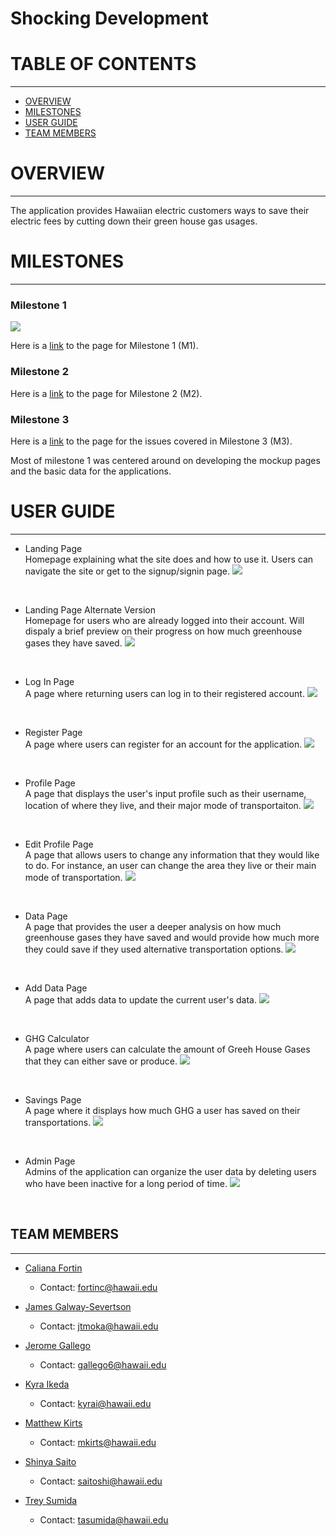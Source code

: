# Shocking Development

# TABLE OF CONTENTS
***
* [OVERVIEW](#overview)
* [MILESTONES](#milestones)
* [USER GUIDE](#user-guide)
* [TEAM MEMBERS](#team-members)


# OVERVIEW
***
The application provides Hawaiian electric customers ways to save their electric fees by cutting down their green house gas usages.


# MILESTONES
***
### Milestone 1

![](doc/milestone1.png)

Here is a <a href="https://github.com/shocking-development/shockingdevelopment/projects/1">link</a> to the page for Milestone 1 (M1). <br/>

### Milestone 2

Here is a <a href="https://github.com/shocking-development/shockingdevelopment/projects/2">link</a> to the page for Milestone 2 (M2). <br/>

### Milestone 3

Here is a <a href="https://github.com/shocking-development/shockingdevelopment/projects/3">link</a> to the page for the issues covered in Milestone 3 (M3). <br/>

Most of milestone 1 was centered around on developing the mockup pages and the basic data for the applications.


# USER GUIDE
***
* Landing Page <br/>
Homepage explaining what the site does and how to use it.  Users can navigate the site or get to the signup/signin page.
![](doc/landing.png)
<br/>

* Landing Page Alternate Version <br/>
Homepage for users who are already logged into their account. Will dispaly a brief preview on their progress on how much greenhouse gases they have saved.
![](doc/landingLogged.png)
<br/>

* Log In Page <br/>
A page where returning users can log in to their registered account.
![](doc/login.png)
<br/>

* Register Page <br/>
A page where users can register for an account for the application.
![](doc/register.png)
<br/>

* Profile Page <br/>
A page that displays the user's input profile such as their username, location of where they live, and their major mode of transportaiton.
![](doc/profile.png)
<br/>

* Edit Profile Page <br/>
A page that allows users to change any information that they would like to do. For instance, an user can change the area they live or their main mode of transportation.
![](doc/editprofile.png)
<br/>

* Data Page <br/>
A page that provides the user a deeper analysis on how much greenhouse gases they have saved and would provide how much more they could save if they used alternative transportation options.
![](doc/data.png) 
<br/>

* Add Data Page <br/>
A page that adds data to update the current user's data.
![](doc/addData.png)
<br/>

* GHG Calculator <br/>
A page where users can calculate the amount of Greeh House Gases that they can either save or produce.
![](doc/calc.png)
<br/>

* Savings Page <br/>
A page where it displays how much GHG a user has saved on their transportations.
![](doc/savings.png)
<br/>

* Admin Page <br/>
Admins of the application can organize the user data by deleting users who have been inactive for a long period of time.
![](doc/admin.png)
<br/>


## TEAM MEMBERS
***
* [Caliana Fortin](https://calianafortin.github.io/)
  * Contact: fortinc@hawaii.edu

*  [James Galway-Severtson](https://jtmoka.github.io/)
   * Contact: jtmoka@hawaii.edu

* [Jerome Gallego](https://alohajerome.github.io/)
  * Contact: gallego6@hawaii.edu

* [Kyra Ikeda](https://kyraikeda.github.io/)
  * Contact: kyrai@hawaii.edu

* [Matthew Kirts](https://mkirts.github.io/)
  * Contact: mkirts@hawaii.edu

* [Shinya Saito](https://saitoshin.web.fc2.com/index.html)
  * Contact: saitoshi@hawaii.edu

* [Trey Sumida](https://treysumida.com/)
  * Contact: tasumida@hawaii.edu
